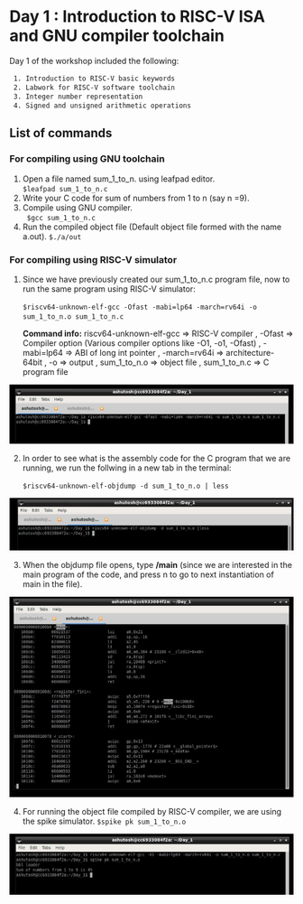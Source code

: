 # Day 1 : Introduction to RISC-V ISA and GNU compiler toolchain

Day 1 of the workshop included the following:
     
     1. Introduction to RISC-V basic keywords
     2. Labwork for RISC-V software toolchain
     3. Integer number representation
     4. Signed and unsigned arithmetic operations
     
    
## List of commands
### For compiling using GNU toolchain

1. Open a file named sum_1_to_n. using leafpad editor.  
     `$leafpad sum_1_to_n.c`   
2. Write your C code for sum of numbers from 1 to  n (say n =9).
3. Compile using GNU compiler.   
    ` $gcc sum_1_to_n.c`   
4. Run the compiled object file (Default object file formed with the name a.out).
     `$./a/out`


### For compiling using RISC-V simulator

1. Since we have previously created our sum_1_to_n.c program file, now to run the same program using RISC-V simulator:

   `$riscv64-unknown-elf-gcc -Ofast -mabi=lp64 -march=rv64i -o sum_1_to_n.o sum_1_to_n.c`
   
    **Command info:** riscv64-unknown-elf-gcc => RISC-V compiler  , -Ofast => Compiler option (Various compiler options like -O1, -o1, -Ofast)  , -mabi=lp64 => ABI of long int pointer  , -march=rv64i => architecture-64bit , -o => output ,  sum_1_to_n.o => object file , sum_1_to_n.c => C program file
    
![](Command_Snaps/riscv_gcc_Ofast_command.JPG)    
    
2. In order to see what is the assembly code for the C program that we are running, we run the follwing in a new tab in the terminal:

   `$riscv64-unknown-elf-objdump -d sum_1_to_n.o | less`
   
![](Command_Snaps/objdump_command.JPG)

3. When the objdump file opens, type **/main** (since we are interested in the main program of the code, and press n to go to next instantiation of main in the file).

![](Output_Snaps/objdump_main_using_Ofast.JPG)

4. For running the object file compiled by RISC-V compiler, we are using the spike simulator.
   `$spike pk sum_1_to_n.o`
   
![](Command_Snaps/spike_command.JPG)

